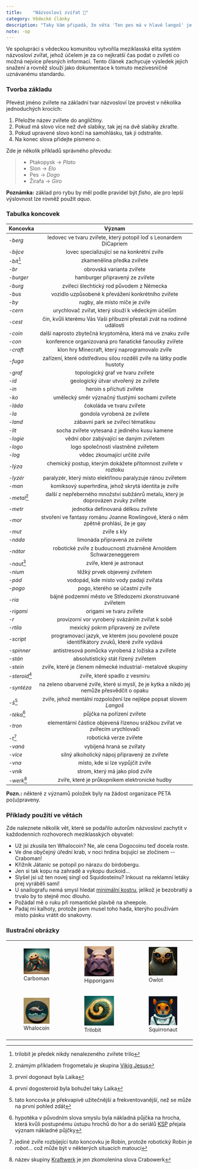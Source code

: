 ```yaml
---
title:    "Názvosloví zvířat 🐶"
category: Vědecké články
description: "Taky Vám připadá, že věta 'Ten pes má v hlavě langoš' je moc dlouhá na to jak jí říkáte často? Nejste jediní."
note: -op
---
```

 
Ve spolupráci s vědeckou komunitou vytvořila meziklasská elita systém názvosloví zvířat, jehož účelem je za co nejkratší čas podat o zvířeti co možná nejvíce přesných informací. Tento článek zachycuje výsledek jejich snažení a rovněž slouží jako dokumentace k tomuto mezivesničně uznávanému standardu.

### Tvorba základu
Převést jméno zvířete na základní tvar názvosloví lze provést v několika jednoduchých krocích:

1. Přeložte název zvířete do angličtiny.
2. Pokud má slovo více než dvě slabiky, tak jej na dvě slabiky zkraťte.
3. Pokud upravené slovo končí na samohlásku, tak ji odstraňte.
4. Na konec slova přidejte písmeno _o_.

Zde je několik příkladů správného převodu:

> - Ptakopysk → _Plato_
> - Slon → _Elo_
> - Pes → _Dogo_
> - Žirafa → _Giro_

**Poznámka:** základ pro rybu by měl podle pravidel být _fisho_, ale pro lepší výslovnost lze rovněž použít _aquo_.

### Tabulka koncovek

<!-- please keep sorted -->

| Koncovka             | Význam                                                                                      |
| ---                  | :-:                                                                                         |
| _-berg_              | ledovec ve tvaru zvířete, který potopil loď s Leonardem DiCapriem                           |
| _-bijce_             | lovec specializující se na konkrétní zvíře                                                  |
| _-bit_[^bit]         | zkamenělina předka zvířete                                                                  |
| _-br_                | obrovská varianta zvířete                                                                   |
| _-burger_            | hamburger připravený ze zvířete                                                             |
| _-burg_              | zvířecí šlechtický rod původem z Německa                                                    |
| _-bus_               | vozidlo uzpůsobené k převážení konkrétního zvířete                                          |
| _-by_                | rugby, ale místo míče je zvíře                                                              |
| _-cern_              | urychlovač zvířat, který slouží k vědeckým účelům                                           |
| _-cest_              | čin, kvůli kterému Vás Vaši příbuzní přestali zvát na rodinné události                      |
| _-coin_              | další naprosto zbytečná kryptoměna, která má ve znaku zvíře                                 |
| _-con_               | konference organizovaná pro fanatické fanoušky zvířete                                      |
| _-craft_             | klon hry Minecraft, který naprogramovalo zvíře                                              |
| _-fuga_              | zařízení, které odstředivou silou rozdělí zvíře na látky podle hustoty                      |
| _-graf_              | topologický graf ve tvaru zvířete                                                           |
| _-id_                | geologický útvar utvořený ze zvířete                                                        |
| _-in_                | heroin s příchutí zvířete                                                                   |
| _-ko_                | umělecký směr význačný tlustými sochami zvířete                                             |
| _-láda_              | čokoláda ve tvaru zvířete                                                                   |
| _-la_                | gondola vyrobená ze zvířete                                                                 |
| _-land_              | zábavní park se zvířecí tématikou                                                           |
| _-lit_               | socha zvířete vytesaná z jediného kusu kamene                                               |
| _-logie_             | vědní obor zabývající se daným zvířetem                                                     |
| _-logo_              | logo společnosti vlastněné zvířetem                                                         |
| _-log_               | vědec zkoumající určité zvíře                                                               |
| _-lýza_              | chemický postup, kterým dokážete přítomnost zvířete v roztoku                               |
| _-lyzér_             | paralyzér, který místo elektřinou paralyzuje ránou zvířetem                                 |
| _-man_               | komiksový superhrdina, jehož skrytá identita je zvíře                                       |
| _-metal_[^metal]     | další z nepřeberného množství subžánrů metalu, který je doprovázen zvuky zvířete            |
| _-metr_              | jednotka definovaná délkou zvířete                                                          |
| _-mor_               | stvoření ve fantasy románu Joanne Rowlingové, která o něm zpětně prohlásí, že je gay        |
| _-mut_               | zvíře s kly                                                                                 |
| _-náda_              | limonáda připravená ze zvířete                                                              |
| _-nátor_             | robotické zvíře z budoucnosti ztvárněné Arnoldem Schwarzeneggerem                           |
| _-naut_[^naut]       | zvíře, které je astronaut                                                                   |
| _-nium_              | těžký prvek objevený zvířetem                                                               |
| _-pád_               | vodopád, kde místo vody padají zvířata                                                      |
| _-pogo_              | pogo, kterého se účastní zvíře                                                              |
| _-ria_               | bájné podzemní město ve Středozemi zkonstruované zvířetem                                   |
| _-rigami_            | origami ve tvaru zvířete                                                                    |
| _-r_                 | provizorní vor vyrobený svázáním zvířat k sobě                                              |
| _-rtila_             | mexický pokrm připravený ze zvířete                                                         |
| _-script_            | programovací jazyk, ve kterém jsou povolené pouze identifikátory zvuků, které zvíře vydává  |
| _-spinner_           | antistresová pomůcka vyrobená z ložiska a zvířete                                           |
| _-stán_              | absolutistický stát řízený zvířetem                                                         |
| _-stein_             | zvíře, které je členem německé industrial-metalové skupiny                                  |
| _-steroid_[^steroid] | zvíře, které spadlo z vesmíru                                                               |
| _-syntéza_           | na zeleno obarvené zvíře, které si myslí, že je kytka a nikdo jej nemůže přesvědčit o opaku |
| _-š_[^s]             | zvíře, jehož mentální rozpoložení lze nejlépe popsat slovem *Langoš*                        |
| _-téka_[^teka]       | půjčka na pořízení zvířete                                                                  |
| _-tron_              | elementární částice objevená řízenou srážkou zvířat ve zvířecím urychlovači                 |
| _-t_[^t]             | robotická verze zvířete                                                                     |
| _-vaná_              | vybíjená hraná se zvířaty                                                                   |
| _-vice_              | silný alkoholický nápoj připravený ze zvířete                                               |
| _-vna_               | místo, kde si lze vypůjčit zvíře                                                            |
| _-vník_              | strom, který má jako plod zvíře                                                             |
| _-werk_[^werk]       | zvíře, které je průkopníkem elektronické hudby                                              |

**Pozn.:** některé z významů položek byly na žádost organizace PETA po(u)praveny.


### Příklady použití ve větách

Zde naleznete několik vět, které se podařilo autorům názvosloví zachytit v každodenních rozhovorech meziklasských obyvatel:
- Už jsi zkusila ten Whalocoin? Ne, ale cena Dogocoinu teď docela roste.
- Ve dne obyčejný úřední krab, v noci hrdina bojující se zločinem -- Craboman!
- Křižník Játanic se potopil po nárazu do birdobergu.
- Jen si tak kopu na zahradě a vykopu duckoid...
- Slyšel jsi už ten novej singl od Squidosteinu? Inkoust na reklamní letáky prej vyráběli sami!
- U snailografu nemá smysl hledat [minimální kostru](https://en.wikipedia.org/wiki/Minimum_spanning_tree), jelikož je bezobratlý a trvalo by to stejně moc dlouho.
- Požádal mě o ruku při romantické plavbě na sheepole.
- Padaj mi kalhoty, protože jsem musel toho hada, kterýho používám místo pásku vrátit do snakovny.


### Ilustrační obrázky


<table>
  <tbody>
    <tr>
      <td><figure><img src="/assets/img/nazvoslovi/craboman.webp" alt="Carboman"/><figcaption>Carboman</figcaption></figure></td>
      <td><figure><img src="/assets/img/nazvoslovi/hipporigami.webp" alt="Hipporigami"/><figcaption>Hipporigami</figcaption></figure></td>
      <td><figure><img src="/assets/img/nazvoslovi/owlot.webp" alt="Owlot"/><figcaption>Owlot</figcaption></figure></td>
    </tr>
    <tr>
      <td><figure><img src="/assets/img/nazvoslovi/whalocoin.webp" alt="Whalocoin"/><figcaption>Whalocoin</figcaption></figure></td>
      <td><figure><img src="/assets/img/nazvoslovi/trilobit.webp" alt="Trilobit"/><figcaption>Trilobit</figcaption></figure></td>
      <td><figure><img src="/assets/img/nazvoslovi/squirronaut.webp" alt="Squirronaut"/><figcaption>Squirronaut</figcaption></figure></td>
    </tr>
  </tbody>
</table>

[^bit]: trilobit je předek nikdy nenalezeného zvířete trilo
[^s]: tato koncovka je překvapivě užitečnější a frekventovanější, než se může na první pohled zdát
[^naut]: první dogonaut byla Laika
[^steroid]: první dogosteroid byla bohužel taky Laika
[^t]: jediné zvíře rozbíjející tuto koncovku je Robin, protože robotický Robin je _robot_... což může být v některých situacích matoucí
[^teka]: hypotéka v původním slova smyslu byla nákladná půjčka na hrocha, která kvůli postupnému ústupu hrochů do hor a do seriálů [KSP](https://ksp.mff.cuni.cz/) přejala význam nákladné půjčky
[^werk]: název skupiny [Kraftwerk](https://en.wikipedia.org/wiki/Kraftwerk) je jen zkomolenina slova Crabowerk
[^metal]: známým příkladem frogometalu je skupina [Vikig Jesus](https://youtu.be/n_4G0ytF6HM)
